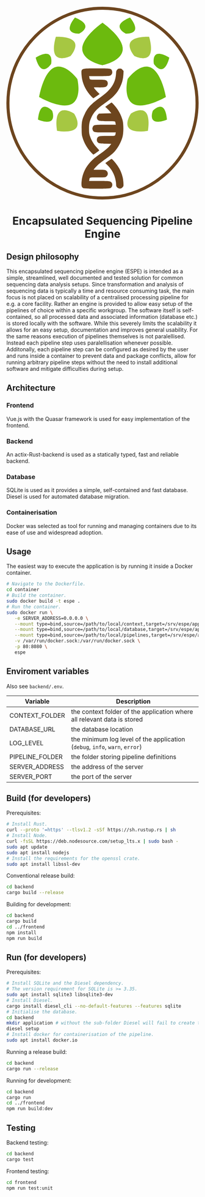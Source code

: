 <p align="center">
  <?xml version="1.0" encoding="UTF-8" standalone="no"?>
<svg
   width="506"
   height="506"
   viewBox="0 0 505.99999 506"
   aria-hidden="true"
   role="img"
   class="iconify iconify--twemoji"
   preserveAspectRatio="xMidYMid meet"
   version="1.1"
   id="svg38"
   sodipodi:docname="icon_main.svg"
   inkscape:version="1.1.2 (0a00cf5339, 2022-02-04)"
   xmlns:inkscape="http://www.inkscape.org/namespaces/inkscape"
   xmlns:sodipodi="http://sodipodi.sourceforge.net/DTD/sodipodi-0.dtd"
   xmlns:xlink="http://www.w3.org/1999/xlink"
   xmlns="http://www.w3.org/2000/svg"
   xmlns:svg="http://www.w3.org/2000/svg">
  <defs
     id="defs42" />
  <sodipodi:namedview
     id="namedview40"
     pagecolor="#ffffff"
     bordercolor="#666666"
     borderopacity="1.0"
     inkscape:pageshadow="2"
     inkscape:pageopacity="0.0"
     inkscape:pagecheckerboard="0"
     showgrid="false"
     inkscape:zoom="0.51362632"
     inkscape:cx="-196.64101"
     inkscape:cy="286.20029"
     inkscape:window-width="1920"
     inkscape:window-height="1051"
     inkscape:window-x="0"
     inkscape:window-y="0"
     inkscape:window-maximized="1"
     inkscape:current-layer="layer2"
     fit-margin-top="0"
     fit-margin-left="0"
     fit-margin-right="0"
     fit-margin-bottom="0" />
  <g
     inkscape:groupmode="layer"
     id="layer2"
     inkscape:label="Layer 1"
     transform="translate(77.132736,28.260117)">
    <circle
       style="fill:#ffffff;fill-opacity:1;stroke:#6d451e;stroke-width:8;stroke-linejoin:round;stroke-opacity:1"
       id="path854"
       cx="175.86726"
       cy="224.73988"
       r="249" />
    <g
       id="g30643"
       transform="translate(54.543871,243.41982)"
       inkscape:label="icon">
      <g
         id="g16875"
         inkscape:label="left"
         transform="translate(-116.19297,-899.60472)">
        <path
           id="path3574"
           style="fill:#6cba0e;fill-opacity:1;stroke:none;stroke-width:0.999998px;stroke-linecap:butt;stroke-linejoin:miter;stroke-opacity:1"
           d="m 237.51636,670.01016 c 0,0 -61.4081,42.46266 -52.19382,75.61433 7.50874,27.01538 52.19382,35.57515 52.19382,35.57515 0,0 44.68507,-8.55977 52.19381,-35.57515 9.21428,-33.15167 -52.19381,-75.61433 -52.19381,-75.61433 z"
           inkscape:label="leaf big top" />
        <path
           id="path7063"
           style="fill:#6cba0e;fill-opacity:1;stroke:none;stroke-width:0.999998px;stroke-linecap:butt;stroke-linejoin:miter;stroke-opacity:1"
           d="m 70.616051,864.88066 c 0,0 64.536969,37.53682 90.628609,15.10554 21.26213,-18.2793 10.01735,-62.36537 10.01735,-62.36537 0,0 -26.74097,-36.80957 -54.38613,-32.12372 -33.924492,5.7502 -46.259829,79.38355 -46.259829,79.38355 z"
           inkscape:label="leaf big bottom" />
        <path
           id="path20107"
           style="fill:#6cba0e;fill-opacity:1;stroke:none;stroke-width:1px;stroke-linecap:butt;stroke-linejoin:miter;stroke-opacity:1"
           d="m 67.862194,924.26232 c 0,0 27.093948,11.49863 36.192826,1.43809 7.41469,-8.19836 0.84199,-24.88718 0.84199,-24.88718 0,0 -12.274855,-13.07845 -22.856644,-9.88209 -12.985332,3.92239 -14.178172,33.33118 -14.178172,33.33118 z"
           inkscape:label="leaf small bottom" />
        <path
           id="path25632"
           style="fill:#6cba0e;fill-opacity:1;stroke:none;stroke-width:1px;stroke-linecap:butt;stroke-linejoin:miter;stroke-opacity:1"
           d="m 165.01346,656.1849 c 0,0 -19.11938,22.37745 -12.2635,34.08219 5.58687,9.53822 23.48005,8.29264 23.48005,8.29264 0,0 16.16621,-7.7699 16.30258,-18.82306 0.16732,-13.56377 -27.51913,-23.55177 -27.51913,-23.55177 z"
           inkscape:label="leaf small top" />
        <path
           id="path26300"
           style="fill:#a6c742;fill-opacity:1;stroke:none;stroke-width:1px;stroke-linecap:butt;stroke-linejoin:miter;stroke-opacity:1"
           d="m 114.80179,706.78601 c 0,0 -13.05079,40.67966 2.69081,52.50629 12.82785,9.63755 36.08543,-2.06259 36.08543,-2.06259 0,0 17.28728,-19.46681 11.27245,-34.34157 -7.38105,-18.25341 -50.04869,-16.10213 -50.04869,-16.10213 z"
           inkscape:label="leaf medium top" />
        <path
           id="path28371"
           style="fill:#6cba0e;fill-opacity:1;stroke:none;stroke-width:1px;stroke-linecap:butt;stroke-linejoin:miter;stroke-opacity:1"
           d="m 61.649099,761.53434 c 0,0 6.369006,28.73562 19.843011,30.30254 10.979999,1.27687 20.75158,-13.7642 20.75158,-13.7642 0,0 3.52135,-17.58743 -5.224944,-24.34711 -10.732945,-8.29505 -35.369647,7.80877 -35.369647,7.80877 z"
           inkscape:label="leaf small middle" />
        <path
           id="path28397"
           style="fill:#a6c742;fill-opacity:1;stroke:none;stroke-width:1px;stroke-linecap:butt;stroke-linejoin:miter;stroke-opacity:1"
           d="m 117.90283,953.65847 c 0,0 42.02894,7.66329 51.71354,-9.47951 7.89201,-13.96969 -6.72638,-35.51293 -6.72638,-35.51293 0,0 -21.54492,-14.61585 -35.51371,-6.7222 -17.14165,9.68662 -9.47345,51.71464 -9.47345,51.71464 z"
           inkscape:label="leaf medium bottom" />
      </g>
      <path
         style="display:inline;fill:#6d451e;fill-opacity:1;stroke-width:1"
         d="m 70.760679,204.42738 c -4.28342,-2.1125 -5.28596,-5.4357 -4.64934,-15.4115 0.70031,-10.9738 3.44025,-21.1977 8.45794,-31.5604 7.49926,-15.4877 19.27112,-28.1919 38.408541,-41.4507 13.89802,-9.6288 23.19628,-17.363997 27.76453,-23.096947 l 3.72276,-4.67186 -15.54967,-0.46146 c -16.15257,-0.47937 -18.3473,-0.98292 -21.03993,-4.82714 -1.86579,-2.66376 -1.82917,-8.03861 0.0733,-10.75479 2.90058,-4.14109 6.22606,-4.72244 27.01392,-4.72244 21.3893,0 19.49442,0.56585 20.86215,-6.22976 l 0.60369,-2.99952 h -26.40641 c -30.193031,0 -31.866171,-0.30189 -34.341201,-6.19654 -1.27969,-3.04778 -1.30493,-3.96591 -0.19752,-7.18591 2.28255,-6.63705 3.68083,-6.91892 34.337631,-6.92058 h 26.60751 l -0.60369,-2.99951 c -1.36773,-6.79561 0.52715,-6.22977 -20.86215,-6.22977 -20.78786,0 -24.11334,-0.58135 -27.01392,-4.72253 -2.43691,-3.47916 -1.93421,-8.61147 1.18582,-12.10632 l 2.69083,-3.0140905 16.35153,-0.46146 16.35154,-0.46146 -4.2495,-5.21265 c -2.33722,-2.86695997 -5.93752,-6.65753 -8.00065,-8.42349 l -3.75116,-3.21085 7.90049,-5.6511595 c 4.34526,-3.10814 8.2582,-5.65115 8.69542,-5.65115 1.44638,0 11.67317,11.5967595 16.10289,18.2600095 5.54378,8.33904 10.30688,18.6443605 12.80436,27.7031705 2.95968,10.73531 2.93865,33.53772 -0.041,44.48374 -4.46433,16.40001 -15.23043,34.173567 -26.70601,44.088267 -2.91876,2.5218 -11.59607,9.1041 -19.28293,14.6274 -7.68684,5.5234 -15.78553,11.7245 -17.99709,13.7805 -4.55556,4.2349 -11.865191,12.3872 -11.867281,13.2353 -7.5e-4,0.3093 6.193441,0.438 13.764881,0.2861 10.50788,-0.2108 14.53255,0.044 17.00376,1.0766 7.77253,3.2476 8.66354,13.3005 1.55123,17.5018 -2.21845,1.3105 -5.57703,1.5407 -22.47725,1.5407 -21.970621,0 -20.013711,-0.5701 -21.382301,6.2298 l -0.60369,2.9995 h 25.944951 c 27.83334,0 30.57166,0.3847 33.60994,4.7225 3.18509,4.5474 1.33432,11.8079 -3.60772,14.153 -4.50102,2.1359 -66.835261,2.0896 -71.179211,-0.053 z m 91.348421,-0.2706 c -3.7594,-2.353 -4.89643,-4.5395 -4.93647,-9.4927 -0.0576,-7.1254 -2.49698,-18.0284 -5.68151,-25.3942 -4.16769,-9.6399 -9.1555,-17.0001 -16.55745,-24.4329 l -6.13243,-6.1579 7.44468,-5.2401 c 4.09457,-2.8821 7.93011,-5.4264 8.52342,-5.6541 1.47477,-0.5659 10.54877,9.4057 16.25762,17.8659 9.40604,13.9391 14.40122,28.3764 15.28715,44.1839 0.51982,9.2747 0.51267,9.3157 -2.14117,12.2608 -3.45731,3.8367 -7.99012,4.6112 -12.06384,2.0613 z M 90.770709,110.18168 C 80.178969,98.622703 72.331929,84.686853 68.382699,70.422033 c -1.64091,-5.92704 -1.96706,-9.63001 -1.96706,-22.33337 0,-18.08838 1.43524,-24.63609 8.59792,-39.2244805 8.29193,-16.8884 16.7336,-25.6295995 42.105521,-43.5994695 26.61196,-18.84814 38.07302,-36.28674 39.79532,-60.55065 0.51847,-7.304373 0.89092,-8.628563 3.13251,-11.137343 2.15378,-2.41049 3.20444,-2.84731 6.84866,-2.84731 3.73456,0 4.67772,0.41761 7.12235,3.15362 l 2.81775,3.15362 -0.52156,9.305913 c -0.62994,11.2397 -3.24188,21.43875 -8.04305,31.40633 -8.77809,18.22392 -17.31211,27.26046 -42.56763,45.07426 -19.10146,13.4730495 -26.917671,21.8429995 -33.588371,35.9679 -5.05733,10.70873 -6.38875,17.09013 -6.30519,30.22053 0.0626,9.82485 0.43212,12.63203 2.49099,18.92003 3.4858,10.64588 10.11187,21.71672 17.884111,29.88094 3.68407,3.869827 6.59921,7.310027 6.47808,7.644927 -0.32022,0.8853 -14.493571,10.9277 -15.422851,10.9277 -0.4318,0 -3.34307,-2.7916 -6.46949,-6.2035 z m 0.46816,-147.181927 c -15.46478,-16.9797 -23.91772,-35.94081 -25.13738,-56.38667 -0.99446,-16.670593 -1.79774,-16.345133 40.342301,-16.345133 35.3319,0 37.32361,0.26001 39.55802,5.164 2.76969,6.078793 -9.2e-4,12.474563 -6.14386,14.180553 -1.95723,0.54359 -14.20301,0.95177 -28.64212,0.95471 l -25.223111,0.006 0.60369,2.99952 c 1.36783,6.79612 -0.5344,6.22976 20.923761,6.22976 21.06833,0 24.21706,0.60213 26.61908,5.09035 1.59392,2.97825 1.38533,7.4373 -0.48116,10.28591 -2.6775,4.0864 -6.77769,5.06277 -20.63808,4.91454 -6.91638,-0.074 -13.122671,-0.10117 -13.791751,-0.0604 -1.71773,0.10456 1.765271,4.79305 8.775241,11.81244 l 5.73165,5.73937 -7.56812,5.21849 c -4.16246,2.87018 -8.031561,5.39815 -8.597981,5.61773 -0.56642,0.2196 -3.415,-2.21954 -6.33018,-5.42029 z"
         id="path5126"
         inkscape:label="trunk" />
      <use
         x="0"
         y="0"
         xlink:href="#g16875"
         id="use16969"
         transform="matrix(-1,0,0,1,242.64678,2.5319295e-6)"
         width="100%"
         height="100%"
         inkscape:label="right" />
    </g>
  </g>
</svg>
</p>
 <p"><h1 style="text-align: center;"><b>E</b>ncapsulated <b>S</b>equencing <b>P</b>ipeline <b>E</b>ngine</h1></p>

## Design philosophy

This encapsulated sequencing pipeline engine (ESPE) is intended as a simple, streamlined, well documented and tested solution for common sequencing data analysis setups.
Since transformation and analysis of sequencing data is typically a time and resource consuming task,
the main focus is not placed on scalability of a centralised processing pipeline for e.g. a core facility.
Rather an engine is provided to allow easy setup of the pipelines of choice within a specific workgroup.
The software itself is self-contained, so all processed data and associated information (database etc.) is stored locally with the software.
While this severely limits the scalability it allows for an easy setup, documentation and improves general usability.
For the same reasons execution of pipelines themselves is not paralellised.
Instead each pipeline step uses paralellisation whenever possible.
Additonally, each pipeline step can be configured as desired by the user and runs inside a container to prevent data and package conflicts, allow for running arbitrary pipeline steps without the need to install additional software and mitigate difficulties during setup.

## Architecture

### Frontend

Vue.js with the Quasar framework is used for easy implementation of the frontend.

### Backend

An actix-Rust-backend is used as a statically typed, fast and reliable backend.

### Database

SQLite is used as it provides a simple, self-contained and fast database.
Diesel is used for automated database migration.

### Containerisation

Docker was selected as tool for running and managing containers due to its ease of use and widespread adoption.

## Usage

The easiest way to execute the application is by running it inside a Docker container.

```bash
# Navigate to the Dockerfile.
cd container
# Build the container.
sudo docker build -t espe .
# Run the container.
sudo docker run \
   -e SERVER_ADDRESS=0.0.0.0 \
   --mount type=bind,source=/path/to/local/context,target=/srv/espe/application/context \
   --mount type=bind,source=/path/to/local/database,target=/srv/espe/application/database \
   --mount type=bind,source=/path/to/local/pipelines,target=/srv/espe/application/pipelines \
   -v /var/run/docker.sock:/var/run/docker.sock \
   -p 80:8080 \
   espe
```

## Enviroment variables

Also see `backend/.env`.

| Variable        | Description                                                                 |
| --------------- | --------------------------------------------------------------------------- |
| CONTEXT_FOLDER  | the context folder of the application where all relevant data is stored     |
| DATABASE_URL    | the database location                                                       |
| LOG_LEVEL       | the minimum log level of the application (`debug`, `info`, `warn`, `error`) |
| PIPELINE_FOLDER | the folder storing pipeline definitions                                     |
| SERVER_ADDRESS  | the address of the server                                                   |
| SERVER_PORT     | the port of the server                                                      |

## Build (for developers)

Prerequisites:

```bash
# Install Rust.
curl --proto '=https' --tlsv1.2 -sSf https://sh.rustup.rs | sh
# Install Node.
curl -fsSL https://deb.nodesource.com/setup_lts.x | sudo bash -
sudo apt update
sudo apt install nodejs
# Install the requirements for the openssl crate.
sudo apt install libssl-dev
```

Conventional release build:

```bash
cd backend
cargo build --release
```

Building for development:

```bash
cd backend
cargo build
cd ../frontend
npm install
npm run build
```

## Run (for developers)

Prerequisites:

```bash
# Install SQLite and the Diesel dependency.
# The version requirement for SQLite is >= 3.35.
sudo apt install sqlite3 libsqlite3-dev
# Install Diesel.
cargo install diesel_cli --no-default-features --features sqlite
# Initialise the database.
cd backend
mkdir application # without the sub-folder Diesel will fail to create the database
diesel setup
# Install docker for containerisation of the pipeline.
sudo apt install docker.io
```

Running a release build:

```bash
cd backend
cargo run --release
```

Running for development:

```bash
cd backend
cargo run
cd ../frontend
npm run build:dev
```

## Testing

Backend testing:

```bash
cd backend
cargo test
```

Frontend testing:

```bash
cd frontend
npm run test:unit
```

